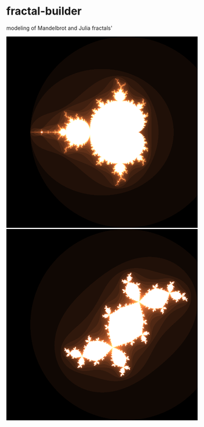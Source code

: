 # fractal-builder
modeling of Mandelbrot and Julia fractals'

![alt text](mandelbrot_2_100.bmp)
![alt text](julia_2_100_r=-0.123_i=0.745.bmp)
